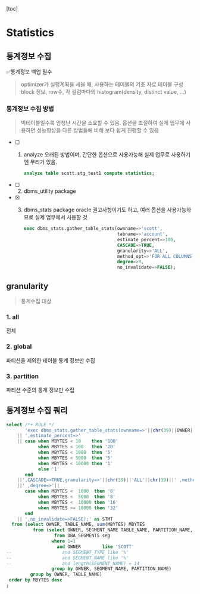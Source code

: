 [toc]

# Statistics

## **통계정보 수집**

✅통계정보 백업 필수

> optimizer가 실행계획을 세울 때, 사용하는 테이블의 기초 자료
> 테이블 구성 block 정보, row수, 각 컬럼마다의 histogram(density, distinct value, ...)

### 통계정보 수집 방법

> 빅테이블일수록 엄청난 시간을 소요할 수 있음.
> 옵션을 조절하여 실제 업무에 사용하면 성능향상을 다른 방법들에 비해 보다 쉽게 진행할 수 있음

- [ ] 1. analyze
     오래된 방법이며, 간단한 옵션으로 사용가능해 실제 업무로 사용하기엔 무리가 있음.

     ```sql
     analyze table scott.stg_test1 compute statistics;
     ```

- [ ] 2. dbms_utility package

- [x] 3. dbms_stats package
     oracle 권고사항이기도 하고, 여러 옵션을 사용가능하므로 실제 업무에서 사용할 것

     ```sql
     exec dbms_stats.gather_table_stats(ownname=>'scott',												-- 소유자명
                                        tabname=>'account',											-- 테이블명
                                        estimate_percent=>100,										-- 수집비율
                                        CASCADE=>TRUE,														-- 인덱스 통계수집 여부
                                        granularity=>'ALL',											-- 통계수집 대상
                                        method_opt=>'FOR ALL COLUMNS SIZE 1',		-- histogram 생성 옵션
                                        degree=>8,																-- 병렬수행
                                        no_invalidate=>FALSE);										-- physical plan 삭제 여부
     ```

## granularity

> 통계수집 대상

### 1. all

전체

### 2. global

파티션을 제외한 테이블 통계 정보만 수집

### 3. partition

파티션 수준의 통계 정보만 수집

## 통계정보 수집 쿼리

```sql
select /*+ RULE */
       'exec dbms_stats.gather_table_stats(ownname=>'||chr(39)||OWNER||chr(39)||',tabname=>'||chr(39)||table_name||chr(39)
    || ',estimate_percent=>'
    || case when MBYTES < 10    then '100'
            when MBYTES < 100   then '20'
            when MBYTES < 1000  then '5'
            when MBYTES < 5000  then '5'
            when MBYTES < 10000 then '1'
            else '1'
       end
    ||',CASCADE=>TRUE,granularity=>'||chr(39)||'ALL'||chr(39)||' ,method_opt=>'||chr(39)||'FOR ALL COLUMNS SIZE AUTO'||chr(39)
    ||' ,degree=>'||
       case when MBYTES <  1000  then '8'
            when MBYTES <  5000  then '8'
            when MBYTES <  10000 then '16'
            when MBYTES >= 10000 then '32'
       end
    || ',no_invalidate=>FALSE);' as STMT
  from (select OWNER, TABLE_NAME, sum(MBYTES) MBYTES
          from (select OWNER, SEGMENT_NAME TABLE_NAME, PARTITION_NAME, round(sum(BYTES)/1024/1024,0) MBYTES
                  from DBA_SEGMENTS seg
                 where 1=1
                   and OWNER        like 'SCOTT'
--                   and SEGMENT_TYPE like '%'
--                   and SEGMENT_NAME like '%'
--                   and length(SEGMENT_NAME) = 14
                 group by OWNER, SEGMENT_NAME, PARTITION_NAME)
         group by OWNER, TABLE_NAME)
 order by MBYTES desc
;
```

